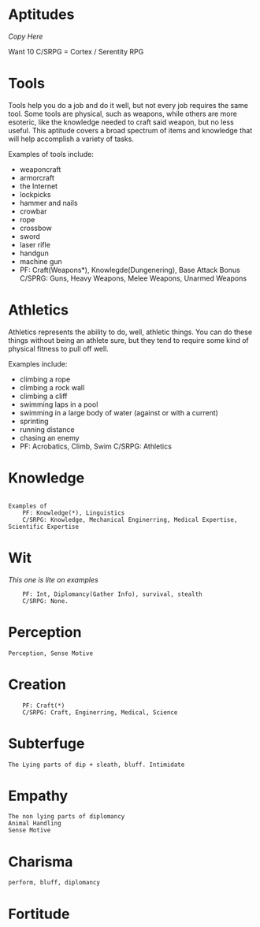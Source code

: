 # Aptitudes
*Copy Here*

Want 10
C/SRPG = Cortex / Serentity RPG
# Tools
Tools help you do a job and do it well, but not every job requires the same tool. Some tools are physical, such as weapons, while others are more esoteric, like the knowledge needed to craft said weapon, but no less useful. This aptitude covers a broad spectrum of items and knowledge that will help accomplish a variety of tasks.

Examples of tools include:
* weaponcraft
* armorcraft
* the Internet
* lockpicks
* hammer and nails
* crowbar
* rope
* crossbow
* sword
* laser rifle
* handgun
* machine gun
* 
	PF: Craft(Weapons*), Knowlegde(Dungenering), Base Attack Bonus
	C/SPRG: Guns, Heavy Weapons, Melee Weapons, Unarmed Weapons

# Athletics
Athletics represents the ability to do, well, athletic things. You can do these things without being an athlete sure, but they tend to require some kind of physical fitness to pull off well.

Examples include:
* climbing a rope
* climbing a rock wall
* climbing a cliff
* swimming laps in a pool
* swimming in a large body of water (against or with a current)
* sprinting
* running distance
* chasing an enemy
* 
	PF: Acrobatics, Climb, Swim
	C/SRPG: Athletics

# Knowledge
```Knowledge focuses on the facts and figures you've crammed in your head. Knowledge is often gained by studying for hours on days on years. Some knowledge can be picked up quickly while others take much longer.

Examples of 
	PF: Knowledge(*), Linguistics
	C/SRPG: Knowledge, Mechanical Enginerring, Medical Expertise, Scientific Expertise
```
# Wit
*This one is lite on examples*
```
	PF: Int, Diplomancy(Gather Info), survival, stealth
	C/SRPG: None.
```
# Perception
```
Perception, Sense Motive
```
# Creation
```
	PF: Craft(*)
	C/SRPG: Craft, Enginerring, Medical, Science
```
# Subterfuge
```
The Lying parts of dip + sleath, bluff. Intimidate
```
# Empathy
```
The non lying parts of diplomancy
Animal Handling
Sense Motive
```
# Charisma
```
perform, bluff, diplomancy
```
# Fortitude
```
```
<!--stackedit_data:
eyJoaXN0b3J5IjpbLTEyMjI1MDQ5NzIsLTk1MjQ5NTA1NCwtMT
g5OTQ3NjA3NywyMTMwOTg4MzA5LC0yMTMwNTQ5ODcsLTE4ODM3
NzEyMTEsMTA2MTE0NzcwNSwxNzAwMjU3MDk3LC04MTkxMjg1Nj
hdfQ==
-->